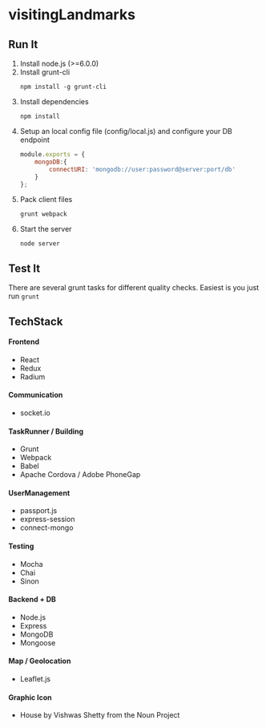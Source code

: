 # visitingLandmarks

## Run It
1. Install node.js (>=6.0.0)
2. Install grunt-cli 
    ```
    npm install -g grunt-cli
    ```
3. Install dependencies
    ```
    npm install
    ```
4. Setup an local config file (config/local.js) and configure your DB endpoint
    ```javascript
    module.exports = {
        mongoDB:{
            connectURI: 'mongodb://user:password@server:port/db'
        }
    };
    ```
5. Pack client files
    ```
    grunt webpack
    ```
6. Start the server
    ```
    node server
    ```
    
## Test It
There are several grunt tasks for different quality checks. Easiest is you just run `grunt`

## TechStack

#### Frontend
* React
* Redux
* Radium

#### Communication
* socket.io

#### TaskRunner / Building
* Grunt
* Webpack
* Babel
* Apache Cordova / Adobe PhoneGap

#### UserManagement
* passport.js
* express-session
* connect-mongo

#### Testing
* Mocha
* Chai
* Sinon

#### Backend + DB
* Node.js
* Express
* MongoDB
* Mongoose

#### Map / Geolocation
* Leaflet.js

#### Graphic Icon
* House by Vishwas Shetty from the Noun Project
